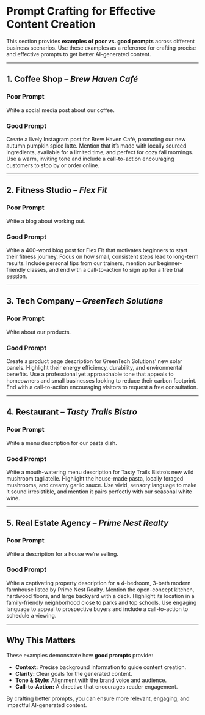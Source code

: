 # Prompt Crafting for Effective Content Creation

This section provides **examples of poor vs. good prompts** across different business scenarios. Use these examples as a reference for crafting precise and effective prompts to get better AI-generated content. 

---

## 1. Coffee Shop – *Brew Haven Café*

### Poor Prompt  
Write a social media post about our coffee.


### Good Prompt  
Create a lively Instagram post for Brew Haven Café, promoting our new autumn pumpkin spice latte. Mention that it’s made with locally sourced ingredients, available for a limited time, and perfect for cozy fall mornings. Use a warm, inviting tone and include a call-to-action encouraging customers to stop by or order online.


---

## 2. Fitness Studio – *Flex Fit*

### Poor Prompt  
Write a blog about working out.


### Good Prompt  
Write a 400-word blog post for Flex Fit that motivates beginners to start their fitness journey. Focus on how small, consistent steps lead to long-term results. Include personal tips from our trainers, mention our beginner-friendly classes, and end with a call-to-action to sign up for a free trial session.


---

## 3. Tech Company – *GreenTech Solutions*

### Poor Prompt  
Write about our products.

### Good Prompt  
Create a product page description for GreenTech Solutions’ new solar panels. Highlight their energy efficiency, durability, and environmental benefits. Use a professional yet approachable tone that appeals to homeowners and small businesses looking to reduce their carbon footprint. End with a call-to-action encouraging visitors to request a free consultation.

---

## 4. Restaurant – *Tasty Trails Bistro*

### Poor Prompt  
Write a menu description for our pasta dish.


### Good Prompt  
Write a mouth-watering menu description for Tasty Trails Bistro’s new wild mushroom tagliatelle. Highlight the house-made pasta, locally foraged mushrooms, and creamy garlic sauce. Use vivid, sensory language to make it sound irresistible, and mention it pairs perfectly with our seasonal white wine.

---

## 5. Real Estate Agency – *Prime Nest Realty*

### Poor Prompt  
Write a description for a house we’re selling.

### Good Prompt  
Write a captivating property description for a 4-bedroom, 3-bath modern farmhouse listed by Prime Nest Realty. Mention the open-concept kitchen, hardwood floors, and large backyard with a deck. Highlight its location in a family-friendly neighborhood close to parks and top schools. Use engaging language to appeal to prospective buyers and include a call-to-action to schedule a viewing.

---

## Why This Matters

These examples demonstrate how **good prompts** provide:
- **Context:** Precise background information to guide content creation.
- **Clarity:** Clear goals for the generated content.
- **Tone & Style:** Alignment with the brand voice and audience.
- **Call-to-Action:** A directive that encourages reader engagement.

By crafting better prompts, you can ensure more relevant, engaging, and impactful AI-generated content. 
